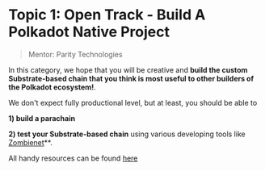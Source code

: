 # Topic 1: Open Track - Build A Polkadot Native Project
> Mentor: Parity Technologies

In this category, we hope that you will be creative and **build the custom Substrate-based chain that you think is most useful to other builders of the Polkadot ecosystem!**. 

We don't expect fully productional level, but at least, you should be able to 

**1) build a parachain** 

**2) test your Substrate-based chain** using various developing tools like [Zombienet](https://github.com/paritytech/zombienet)**. 

All handy resources can be found [here](https://github.com/HackaDOT-East-Asia/Summer-HackaDOT-2023/tree/main/topics/topic1-parity/docs)
